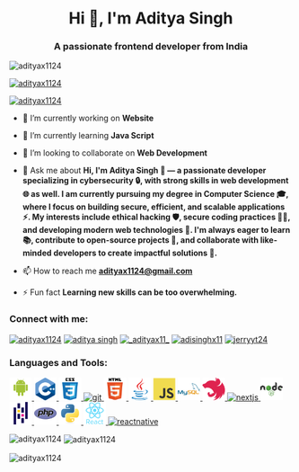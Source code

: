 <h1 align="center">Hi 👋, I'm Aditya Singh</h1>
<h3 align="center">A passionate frontend developer from India</h3>

<p align="left"> <img src="https://komarev.com/ghpvc/?username=adityax1124&label=Profile%20views&color=0e75b6&style=flat" alt="adityax1124" /> </p>

<p align="left"> <a href="https://github.com/ryo-ma/github-profile-trophy"><img src="https://github-profile-trophy.vercel.app/?username=adityax1124" alt="adityax1124" /></a> </p>

<p align="left"> <a href="https://twitter.com/adityax1124" target="blank"><img src="https://img.shields.io/twitter/follow/adityax1124?logo=twitter&style=for-the-badge" alt="adityax1124" /></a> </p>

- 🔭 I’m currently working on **Website**

- 🌱 I’m currently learning **Java Script**

- 👯 I’m looking to collaborate on **Web Development**

- 💬 Ask me about **Hi, I'm Aditya Singh 👋 — a passionate developer specializing in cybersecurity 🔒, with strong skills in web development 🌐 as well. I am currently pursuing my degree in Computer Science 🎓, where I focus on building secure, efficient, and scalable applications ⚡. My interests include ethical hacking 🛡️, secure coding practices 🧑‍💻, and developing modern web technologies 🚀. I'm always eager to learn 📚, contribute to open-source projects 🤝, and collaborate with like-minded developers to create impactful solutions 🌟.**

- 📫 How to reach me **adityax1124@gmail.com**

- ⚡ Fun fact **Learning new skills can be too overwhelming.**

<h3 align="left">Connect with me:</h3>
<p align="left">
<a href="https://twitter.com/adityax1124" target="blank"><img align="center" src="https://raw.githubusercontent.com/rahuldkjain/github-profile-readme-generator/master/src/images/icons/Social/twitter.svg" alt="adityax1124" height="30" width="40" /></a>
<a href="https://linkedin.com/in/aditya singh" target="blank"><img align="center" src="https://raw.githubusercontent.com/rahuldkjain/github-profile-readme-generator/master/src/images/icons/Social/linked-in-alt.svg" alt="aditya singh" height="30" width="40" /></a>
<a href="https://instagram.com/_adityax11_" target="blank"><img align="center" src="https://raw.githubusercontent.com/rahuldkjain/github-profile-readme-generator/master/src/images/icons/Social/instagram.svg" alt="_adityax11_" height="30" width="40" /></a>
<a href="https://www.codechef.com/users/adisinghx11" target="blank"><img align="center" src="https://cdn.jsdelivr.net/npm/simple-icons@3.1.0/icons/codechef.svg" alt="adisinghx11" height="30" width="40" /></a>
<a href="https://discord.gg/jerryyt24" target="blank"><img align="center" src="https://raw.githubusercontent.com/rahuldkjain/github-profile-readme-generator/master/src/images/icons/Social/discord.svg" alt="jerryyt24" height="30" width="40" /></a>
</p>

<h3 align="left">Languages and Tools:</h3>
<p align="left"> <a href="https://developer.android.com" target="_blank" rel="noreferrer"> <img src="https://raw.githubusercontent.com/devicons/devicon/master/icons/android/android-original-wordmark.svg" alt="android" width="40" height="40"/> </a> <a href="https://www.w3schools.com/cpp/" target="_blank" rel="noreferrer"> <img src="https://raw.githubusercontent.com/devicons/devicon/master/icons/cplusplus/cplusplus-original.svg" alt="cplusplus" width="40" height="40"/> </a> <a href="https://www.w3schools.com/css/" target="_blank" rel="noreferrer"> <img src="https://raw.githubusercontent.com/devicons/devicon/master/icons/css3/css3-original-wordmark.svg" alt="css3" width="40" height="40"/> </a> <a href="https://git-scm.com/" target="_blank" rel="noreferrer"> <img src="https://www.vectorlogo.zone/logos/git-scm/git-scm-icon.svg" alt="git" width="40" height="40"/> </a> <a href="https://www.w3.org/html/" target="_blank" rel="noreferrer"> <img src="https://raw.githubusercontent.com/devicons/devicon/master/icons/html5/html5-original-wordmark.svg" alt="html5" width="40" height="40"/> </a> <a href="https://www.java.com" target="_blank" rel="noreferrer"> <img src="https://raw.githubusercontent.com/devicons/devicon/master/icons/java/java-original.svg" alt="java" width="40" height="40"/> </a> <a href="https://developer.mozilla.org/en-US/docs/Web/JavaScript" target="_blank" rel="noreferrer"> <img src="https://raw.githubusercontent.com/devicons/devicon/master/icons/javascript/javascript-original.svg" alt="javascript" width="40" height="40"/> </a> <a href="https://www.mysql.com/" target="_blank" rel="noreferrer"> <img src="https://raw.githubusercontent.com/devicons/devicon/master/icons/mysql/mysql-original-wordmark.svg" alt="mysql" width="40" height="40"/> </a> <a href="https://nestjs.com/" target="_blank" rel="noreferrer"> <img src="https://raw.githubusercontent.com/devicons/devicon/master/icons/nestjs/nestjs-plain.svg" alt="nestjs" width="40" height="40"/> </a> <a href="https://nextjs.org/" target="_blank" rel="noreferrer"> <img src="https://cdn.worldvectorlogo.com/logos/nextjs-2.svg" alt="nextjs" width="40" height="40"/> </a> <a href="https://nodejs.org" target="_blank" rel="noreferrer"> <img src="https://raw.githubusercontent.com/devicons/devicon/master/icons/nodejs/nodejs-original-wordmark.svg" alt="nodejs" width="40" height="40"/> </a> <a href="https://pandas.pydata.org/" target="_blank" rel="noreferrer"> <img src="https://raw.githubusercontent.com/devicons/devicon/2ae2a900d2f041da66e950e4d48052658d850630/icons/pandas/pandas-original.svg" alt="pandas" width="40" height="40"/> </a> <a href="https://www.php.net" target="_blank" rel="noreferrer"> <img src="https://raw.githubusercontent.com/devicons/devicon/master/icons/php/php-original.svg" alt="php" width="40" height="40"/> </a> <a href="https://www.python.org" target="_blank" rel="noreferrer"> <img src="https://raw.githubusercontent.com/devicons/devicon/master/icons/python/python-original.svg" alt="python" width="40" height="40"/> </a> <a href="https://reactjs.org/" target="_blank" rel="noreferrer"> <img src="https://raw.githubusercontent.com/devicons/devicon/master/icons/react/react-original-wordmark.svg" alt="react" width="40" height="40"/> </a> <a href="https://reactnative.dev/" target="_blank" rel="noreferrer"> <img src="https://reactnative.dev/img/header_logo.svg" alt="reactnative" width="40" height="40"/> </a> </p>

<p><img align="left" src="https://github-readme-stats.vercel.app/api/top-langs?username=adityax1124&show_icons=true&locale=en&layout=compact" alt="adityax1124" /></p>

<p>&nbsp;<img align="center" src="https://github-readme-stats.vercel.app/api?username=adityax1124&show_icons=true&locale=en" alt="adityax1124" /></p>

<p><img align="center" src="https://github-readme-streak-stats.herokuapp.com/?user=adityax1124&" alt="adityax1124" /></p>
